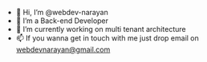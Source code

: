 - 👋 Hi, I’m @webdev-narayan
- 👀 I’m a Back-end Developer  
- 🌱 I’m currently working on multi tenant architecture
- 📫 If you wanna get in touch with me just drop email on webdevnarayan@gmail.com

<!---
webdev-narayan/webdev-narayan is a ✨ special ✨ repository because its `README.md` (this file) appears on your GitHub profile.
You can click the Preview link to take a look at your changes.
--->
